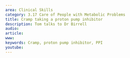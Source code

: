 ```yaml
---
area: Clinical Skills
category: 3.17 Care of People with Metabolic Problems
title: Cramp taking a proton pump inhibitor
description: Tom talks to Dr Birrell
audio: 
article: 
www: 
keywords: Cramp, proton pump inhibitor, PPI
youtube:
--- 
```

